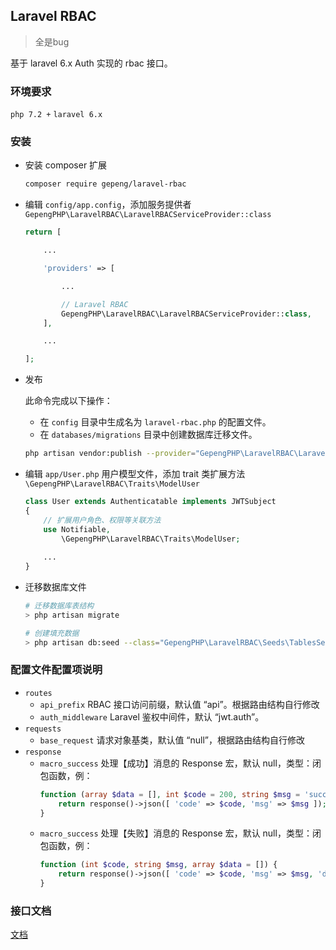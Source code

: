 ## Laravel RBAC

> 全是bug

基于 laravel 6.x Auth 实现的 rbac 接口。

### 环境要求
`php 7.2 +` `laravel 6.x`

### 安装

- 安装 composer 扩展

  ```sh
  composer require gepeng/laravel-rbac
  ```

- 编辑 `config/app.config`，添加服务提供者 `GepengPHP\LaravelRBAC\LaravelRBACServiceProvider::class`

  ```php
  return [

      ...

      'providers' => [

          ...

          // Laravel RBAC
          GepengPHP\LaravelRBAC\LaravelRBACServiceProvider::class,
      ],

      ...

  ];
  ```

- 发布

  此命令完成以下操作：
  - 在 `config` 目录中生成名为 `laravel-rbac.php` 的配置文件。
  - 在 `databases/migrations` 目录中创建数据库迁移文件。

  ```sh
  php artisan vendor:publish --provider="GepengPHP\LaravelRBAC\LaravelRBACServiceProvider"
  ```

- 编辑 `app/User.php` 用户模型文件，添加 trait 类扩展方法 `\GepengPHP\LaravelRBAC\Traits\ModelUser`

  ```php
  class User extends Authenticatable implements JWTSubject
  {
      // 扩展用户角色、权限等关联方法
      use Notifiable,
          \GepengPHP\LaravelRBAC\Traits\ModelUser;
          
      ...
  }
  ```

- 迁移数据库文件

  ```sh
  # 迁移数据库表结构
  > php artisan migrate

  # 创建填充数据
  > php artisan db:seed --class="GepengPHP\LaravelRBAC\Seeds\TablesSeeder"
  ```

### 配置文件配置项说明

- `routes`
  - `api_prefix` RBAC 接口访问前缀，默认值 “api”。根据路由结构自行修改
  - `auth_middleware` Laravel 鉴权中间件，默认 “jwt.auth”。
- `requests`
  - `base_request` 请求对象基类，默认值 “null”，根据路由结构自行修改
- `response`
  - `macro_success` 处理【成功】消息的 Response 宏，默认 null，类型：闭包函数，例：
    ```php
    function (array $data = [], int $code = 200, string $msg = 'success') {
        return response()->json([ 'code' => $code, 'msg' => $msg ]);
    }
    ```
  - `macro_success` 处理【失败】消息的 Response 宏，默认 null，类型：闭包函数，例：
    ```php
    function (int $code, string $msg, array $data = []) {
        return response()->json([ 'code' => $code, 'msg' => $msg, 'data' => $data ]);
    }
    ```

### 接口文档
[文档](./api.md)